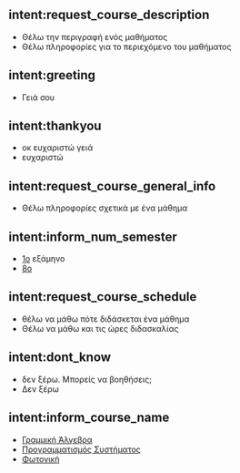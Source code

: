 ## intent:request_course_description
- Θέλω την περιγραφή ενός μαθήματος
- Θέλω πληροφορίες για το περιεχόμενο του μαθήματος

## intent:greeting
- Γειά σου

## intent:thankyou
- οκ ευχαριστώ γειά
- ευχαριστώ

## intent:request_course_general_info
- Θέλω πληροφορίες σχετικά με ένα μάθημα

## intent:inform_num_semester
- [1ο](num_semester) εξάμηνο
- [8ο](num_semester)

## intent:request_course_schedule
- θέλω να μάθω πότε διδάσκεται ένα μάθημα
- Θέλω να μάθω και τις ώρες διδασκαλίας

## intent:dont_know
- δεν ξέρω. Μπορείς να βοηθήσεις;
- Δεν ξέρω

## intent:inform_course_name
- [Γραμμική Άλγεβρα](course_name)
- [Προγραμματισμός Συστήματος](course_name)
- [Φωτονική](course_name)
